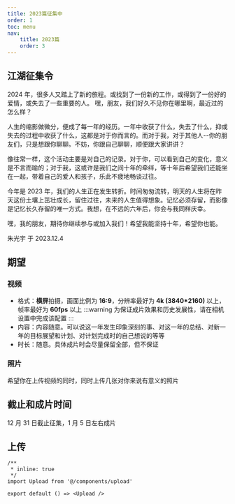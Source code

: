 ```yaml
---
title: 2023篇征集中
order: 1
toc: menu
nav:
    title: 2023篇
    order: 3
---
```


## 江湖征集令

2024 年，很多人又踏上了新的旅程。或找到了一份新的工作，或得到了一份好的爱情，或失去了一些重要的人。
嘿，朋友，我们好久不见你在哪里啊，最近过的怎么样？

人生的缩影做微分，便成了每一年的经历。一年中收获了什么，失去了什么，抑或失去的过程中收获了什么，这都是对于你而言的。而对于我，对于其他人--你的朋友们，只是想跟你聊聊。不妨，你跟自己聊聊，顺便跟大家讲讲？

像往常一样，这个活动主要是对自己的记录。对于你，可以看到自己的变化，意义是不言而喻的；对于我，这或许是我们之间十年的牵绊，等十年后希望我们还能坐在一起，带着自己的爱人和孩子，乐此不疲地畅谈过往。

今年是 2023 年，我们的人生正在发生转折。时间匆匆流转，明天的人生将在昨天这份土壤上茁壮成长，留住过往，未来的人生值得想象。记忆必须存留，而影像是记忆长久存留的唯一方式。我想，在不远的六年后，你会与我同样庆幸。

嘿，我的朋友，期待你继续参与或加入我们！希望我能坚持十年，希望你也能。

朱光宇 于 2023.12.4

## 期望

### 视频

-   格式：**横屏**拍摄，画面比例为 **16:9**，分辨率最好为 **4k (3840\*2160)** 以上，帧率最好为 **60fps** 以上
    :::warning
    为保证成片效果和历史发展性，请在相机设置中完成该配置
    :::
-   内容：内容随意。可以说这一年发生印象深刻的事、对这一年的总结、对新一年的目标展望和计划、对计划完成时的自己想说的等等
-   时长：随意。具体成片时会尽量保留全部，但不保证

### 照片

希望你在上传视频的同时，同时上传几张对你来说有意义的照片

## 截止和成片时间

12 月 31 日截止征集，1 月 5 日左右成片

## 上传

```tsx
/**
 * inline: true
 */
import Upload from '@/components/upload'

export default () => <Upload />
```
